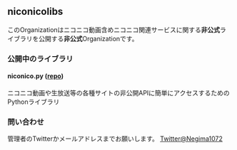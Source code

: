 ## niconicolibs
このOrganizationはニコニコ動画含めニコニコ関連サービスに関する**非公式**ライブラリを公開する**非公式**Organizationです。

### 公開中のライブラリ
#### niconico.py ([repo](https://github.com/niconicolibs/niconico.py))
ニコニコ動画や生放送等の各種サイトの非公開APIに簡単にアクセスするためのPythonライブラリ

### 問い合わせ
管理者のTwitterかメールアドレスまでお願いします。
[Twitter@Negima1072](https://twitter.com/Negima1072)

